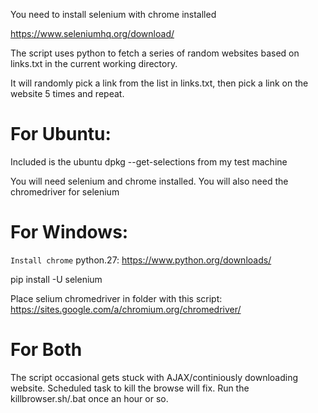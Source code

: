 You need to install selenium with chrome installed

https://www.seleniumhq.org/download/


The script uses python to fetch a series of random websites based on links.txt in the current working directory.

It will randomly pick a link from the list in links.txt, then pick a link on the website 5 times and repeat.






For Ubuntu:
===========

Included is the ubuntu dpkg --get-selections from my test machine

You will need selenium and chrome installed.  You will also need the chromedriver for selenium







For Windows:
============
`
Install chrome
`
python.27: https://www.python.org/downloads/

pip install -U selenium

Place selium chromedriver in folder with this script: https://sites.google.com/a/chromium.org/chromedriver/


For Both
========

The script occasional gets stuck with AJAX/continiously downloading website.  Scheduled task to kill the browse will fix. Run the killbrowser.sh/.bat once an hour or so.
